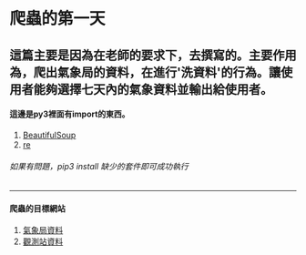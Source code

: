 # 爬蟲的第一天
這篇主要是因為在老師的要求下，去撰寫的。主要作用為，爬出氣象局的資料，在進行'洗資料'的行為。讓使用者能夠選擇七天內的氣象資料並輸出給使用者。
----
#### 這邊是py3裡面有import的東西。
1. [BeautifulSoup](https://www.crummy.com/software/BeautifulSoup/bs4/doc/)
2. [re](https://docs.python.org/2/library/re.html)

###### 如果有問題，pip3 install 缺少的套件即可成功執行
---
#### 爬蟲的目標網站

1. [氣象局資料](https://www.cwb.gov.tw/V7/forecast/town368/7Day/1001401.htm)
2. [觀測站資料](http://e-service.cwb.gov.tw/HistoryDataQuery/)
